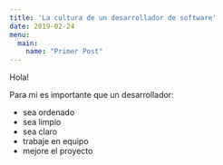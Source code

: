 ```yaml
---
title: 'La cultura de un desarrollador de software'
date: 2019-02-24
menu:
  main:
    name: "Primer Post"
---
```

Hola!

  Para mi es importante que un desarrollador:
  - sea ordenado
  - sea limpio
  - sea claro
  - trabaje en equipo
  - mejore el proyecto
